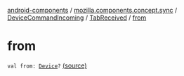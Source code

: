 [android-components](../../../index.md) / [mozilla.components.concept.sync](../../index.md) / [DeviceCommandIncoming](../index.md) / [TabReceived](index.md) / [from](./from.md)

# from

`val from: `[`Device`](../../-device/index.md)`?` [(source)](https://github.com/mozilla-mobile/android-components/blob/master/components/concept/sync/src/main/java/mozilla/components/concept/sync/AccountEvent.kt#L40)